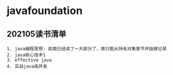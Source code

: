 # javafoundation 
## 202105读书清单
    1. java编程思想: 前面已经读了一大部分了，故只能从持有对象章节开始做记录
    2. java核心技术1
    3. effective java 
    4. 实战java高并发
